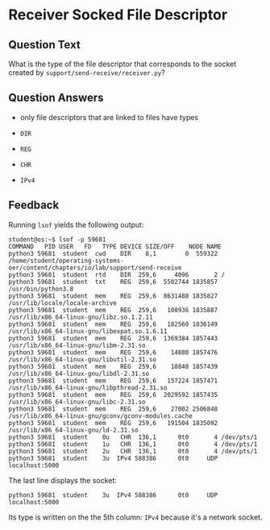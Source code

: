 # Receiver Socked File Descriptor

## Question Text

What is the type of the file descriptor that corresponds to the socket created by `support/send-receive/receiver.py`?

## Question Answers

- only file descriptors that are linked to files have types

- `DIR`

- `REG`

- `CHR`

+ `IPv4`

## Feedback

Running `lsof` yields the following output:

```console
student@os:~$ lsof -p 59681
COMMAND   PID USER   FD   TYPE DEVICE SIZE/OFF    NODE NAME
python3 59681  student  cwd    DIR    8,1        0  559322 /home/student/operating-systems-oer/content/chapters/io/lab/support/send-receive
python3 59681  student  rtd    DIR  259,6     4096       2 /
python3 59681  student  txt    REG  259,6  5502744 1835857 /usr/bin/python3.8
python3 59681  student  mem    REG  259,6  8631488 1835827 /usr/lib/locale/locale-archive
python3 59681  student  mem    REG  259,6   108936 1835887 /usr/lib/x86_64-linux-gnu/libz.so.1.2.11
python3 59681  student  mem    REG  259,6   182560 1836149 /usr/lib/x86_64-linux-gnu/libexpat.so.1.6.11
python3 59681  student  mem    REG  259,6  1369384 1857443 /usr/lib/x86_64-linux-gnu/libm-2.31.so
python3 59681  student  mem    REG  259,6    14880 1857476 /usr/lib/x86_64-linux-gnu/libutil-2.31.so
python3 59681  student  mem    REG  259,6    18848 1857439 /usr/lib/x86_64-linux-gnu/libdl-2.31.so
python3 59681  student  mem    REG  259,6   157224 1857471 /usr/lib/x86_64-linux-gnu/libpthread-2.31.so
python3 59681  student  mem    REG  259,6  2029592 1857435 /usr/lib/x86_64-linux-gnu/libc-2.31.so
python3 59681  student  mem    REG  259,6    27002 2506848 /usr/lib/x86_64-linux-gnu/gconv/gconv-modules.cache
python3 59681  student  mem    REG  259,6   191504 1835092 /usr/lib/x86_64-linux-gnu/ld-2.31.so
python3 59681  student    0u   CHR  136,1      0t0       4 /dev/pts/1
python3 59681  student    1u   CHR  136,1      0t0       4 /dev/pts/1
python3 59681  student    2u   CHR  136,1      0t0       4 /dev/pts/1
python3 59681  student    3u  IPv4 588386      0t0     UDP localhost:5000
```

The last line displays the socket:

```console
python3 59681  student    3u  IPv4 588386      0t0     UDP localhost:5000
```

Its type is written on the the 5th column: `IPv4` because it's a network socket.
